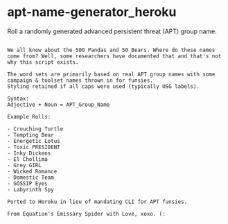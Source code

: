 # apt-name-generator_heroku
Roll a randomly generated advanced persistent threat (APT) group name.

~~~ Visit the generator at https://apt-name-generator.herokuapp.com/ ~~~

We all know about the 500 Pandas and 50 Bears. Where do these names come from? Well, some researchers have documented that and that's not why this script exists.

The word sets are primarily based on real APT group names with some campaign & toolset names thrown in for funsies.
Styling retained if all caps were used (typically USG labels).

Syntax:
Adjective + Noun = APT_Group_Name

Example Rolls:

- Crouching Turtle
- Tempting Bear
- Energetic Lotus
- Toxic PRESIDENT
- Inky Dickens
- El Chollima
- Grey GIRL
- Wicked Romance
- Domestic Team
- GOSSIP Eyes
- Labyrinth Spy

Ported to Heroku in lieu of mandating CLI for APT funsies. 

From Equation's Emissary Spider with Love, xoxo. (:
